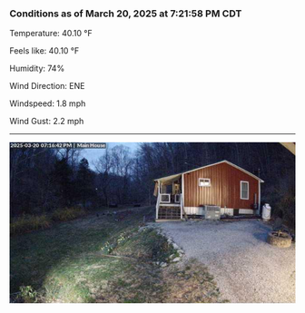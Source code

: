 ### Conditions as of March 20, 2025 at 7:21:58 PM CDT 

Temperature: 40.10 &deg;F

Feels like: 40.10 &deg;F

Humidity: 74%

Wind Direction: ENE

Windspeed: 1.8 mph

Wind Gust: 2.2 mph

---

<img src="./images/latest.jpeg"/>

